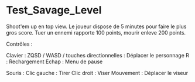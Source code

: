 # Test_Savage_Level

 Shoot'em up en top view. Le joueur dispose de 5 minutes pour faire le plus gros score. Tuer un ennemi rapporte 100 points, mourir enleve 200 points.

Contrôles :

   Clavier :
      ZQSD / WASD / touches directionnelles : Déplacer le personnage
      R : Rechargement
      Echap : Menu de pause

   Souris :
      Clic gauche : Tirer
      Clic droit  : Viser
      Mouvement   : Déplacer le viseur
